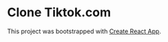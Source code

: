 # Clone Tiktok.com

This project was bootstrapped with [Create React App](https://github.com/facebook/create-react-app).

